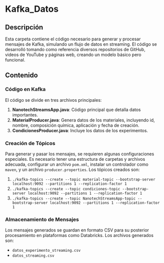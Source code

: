 # Kafka_Datos

## Descripción

Esta carpeta contiene el código necesario para generar y procesar mensajes de Kafka, simulando un flujo de datos en streaming. El código se desarrolló tomando como referencia diversos repositorios de GitHub, videos de YouTube y páginas web, creando un modelo básico pero funcional.

## Contenido

### Código en Kafka

El código se divide en tres archivos principales:

1. **NanotechStreamsApp.java**: Código principal que detalla datos importantes.
2. **MaterialProducer.java**: Genera datos de los materiales, incluyendo id, nombre, composición química, aplicación y fecha de creación.
3. **CondicionesProducer.java**: Incluye los datos de los experimentos.

### Creación de Tópicos

Para generar y pasar los mensajes, se requieren algunas configuraciones especiales. Es necesario tener una estructura de carpetas y archivos adecuada, configurar un archivo `pom.xml`, instalar un controlador como `maven`, y un archivo `producer.properties`. Los tópicos creados son:

1. `./kafka-topics --create --topic material-topic --bootstrap-server localhost:9092 --partitions 1 --replication-factor 1`
2. `./kafka-topics --create --topic condiciones-topic --bootstrap-server localhost:9092 --partitions 1 --replication-factor 1`
3. `./kafka-topics --create --topic NanotechStreamsApp-topic --bootstrap-server localhost:9092 --partitions 1 --replication-factor 1`

### Almacenamiento de Mensajes

Los mensajes generados se guardan en formato CSV para su posterior procesamiento en plataformas como Databricks. Los archivos generados son:

- `datos_experimento_streaming.csv`
- `datos_streaming.csv`
